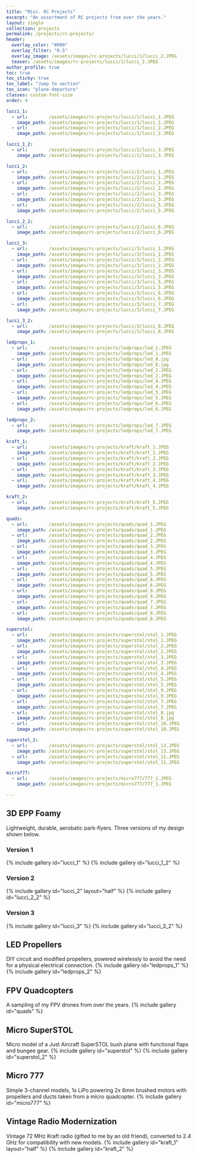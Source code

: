 ```yaml
---
title: "Misc. RC Projects"
excerpt: "An assortment of RC projects from over the years."
layout: single
collection: projects
permalink: /projects/rc-projects/
header:
  overlay_color: "#000"
  overlay_filter: "0.5"
  overlay_image: /assets/images/rc-projects/lucci/1/lucci_2.JPEG
  teaser: /assets/images/rc-projects/lucci/1/lucci_2.JPEG
author_profile: true
toc: true
toc_sticky: true
toc_label: "Jump to section"
toc_icon: "plane-departure"
classes: custom-font-size
order: 4

lucci_1:
  - url:        /assets/images/rc-projects/lucci/1/lucci_1.JPEG
    image_path: /assets/images/rc-projects/lucci/1/lucci_1.JPEG
  - url:        /assets/images/rc-projects/lucci/1/lucci_2.JPEG
    image_path: /assets/images/rc-projects/lucci/1/lucci_2.JPEG

lucci_1_2:
  - url:        /assets/images/rc-projects/lucci/1/lucci_3.JPEG
    image_path: /assets/images/rc-projects/lucci/1/lucci_3.JPEG

lucci_2:
  - url:        /assets/images/rc-projects/lucci/2/lucci_1.JPEG
    image_path: /assets/images/rc-projects/lucci/2/lucci_1.JPEG
  - url:        /assets/images/rc-projects/lucci/2/lucci_2.JPEG
    image_path: /assets/images/rc-projects/lucci/2/lucci_2.JPEG
  - url:        /assets/images/rc-projects/lucci/2/lucci_3.JPEG
    image_path: /assets/images/rc-projects/lucci/2/lucci_3.JPEG
  - url:        /assets/images/rc-projects/lucci/2/lucci_5.JPEG
    image_path: /assets/images/rc-projects/lucci/2/lucci_5.JPEG

lucci_2_2:
  - url:        /assets/images/rc-projects/lucci/2/lucci_6.JPEG
    image_path: /assets/images/rc-projects/lucci/2/lucci_6.JPEG

lucci_3:
  - url:        /assets/images/rc-projects/lucci/3/lucci_1.JPEG
    image_path: /assets/images/rc-projects/lucci/3/lucci_1.JPEG
  - url:        /assets/images/rc-projects/lucci/3/lucci_2.JPEG
    image_path: /assets/images/rc-projects/lucci/3/lucci_2.JPEG
  - url:        /assets/images/rc-projects/lucci/3/lucci_3.JPEG
    image_path: /assets/images/rc-projects/lucci/3/lucci_3.JPEG
  - url:        /assets/images/rc-projects/lucci/3/lucci_5.JPEG
    image_path: /assets/images/rc-projects/lucci/3/lucci_5.JPEG
  - url:        /assets/images/rc-projects/lucci/3/lucci_6.JPEG
    image_path: /assets/images/rc-projects/lucci/3/lucci_6.JPEG
  - url:        /assets/images/rc-projects/lucci/3/lucci_7.JPEG
    image_path: /assets/images/rc-projects/lucci/3/lucci_7.JPEG

lucci_3_2:
  - url:        /assets/images/rc-projects/lucci/3/lucci_8.JPEG
    image_path: /assets/images/rc-projects/lucci/3/lucci_8.JPEG

ledprops_1:
  - url:        /assets/images/rc-projects/ledprops/led_1.JPEG
    image_path: /assets/images/rc-projects/ledprops/led_1.JPEG
  - url:        /assets/images/rc-projects/ledprops/led_8.jpg
    image_path: /assets/images/rc-projects/ledprops/led_8.jpg
  - url:        /assets/images/rc-projects/ledprops/led_2.JPEG
    image_path: /assets/images/rc-projects/ledprops/led_2.JPEG
  - url:        /assets/images/rc-projects/ledprops/led_4.JPEG
    image_path: /assets/images/rc-projects/ledprops/led_4.JPEG
  - url:        /assets/images/rc-projects/ledprops/led_5.JPEG
    image_path: /assets/images/rc-projects/ledprops/led_5.JPEG
  - url:        /assets/images/rc-projects/ledprops/led_6.JPEG
    image_path: /assets/images/rc-projects/ledprops/led_6.JPEG

ledprops_2:
  - url:        /assets/images/rc-projects/ledprops/led_7.JPEG
    image_path: /assets/images/rc-projects/ledprops/led_7.JPEG

kraft_1:
  - url:        /assets/images/rc-projects/kraft/kraft_1.JPEG
    image_path: /assets/images/rc-projects/kraft/kraft_1.JPEG
  - url:        /assets/images/rc-projects/kraft/kraft_2.JPEG
    image_path: /assets/images/rc-projects/kraft/kraft_2.JPEG
  - url:        /assets/images/rc-projects/kraft/kraft_3.JPEG
    image_path: /assets/images/rc-projects/kraft/kraft_3.JPEG
  - url:        /assets/images/rc-projects/kraft/kraft_4.JPEG
    image_path: /assets/images/rc-projects/kraft/kraft_4.JPEG

kraft_2:
  - url:        /assets/images/rc-projects/kraft/kraft_5.JPEG
    image_path: /assets/images/rc-projects/kraft/kraft_5.JPEG

quads:
  - url:        /assets/images/rc-projects/quads/quad_1.JPEG
    image_path: /assets/images/rc-projects/quads/quad_1.JPEG
  - url:        /assets/images/rc-projects/quads/quad_2.JPEG
    image_path: /assets/images/rc-projects/quads/quad_2.JPEG
  - url:        /assets/images/rc-projects/quads/quad_3.JPEG
    image_path: /assets/images/rc-projects/quads/quad_3.JPEG
  - url:        /assets/images/rc-projects/quads/quad_4.JPEG
    image_path: /assets/images/rc-projects/quads/quad_4.JPEG
  - url:        /assets/images/rc-projects/quads/quad_5.JPEG
    image_path: /assets/images/rc-projects/quads/quad_5.JPEG
  - url:        /assets/images/rc-projects/quads/quad_6.JPEG
    image_path: /assets/images/rc-projects/quads/quad_6.JPEG
  - url:        /assets/images/rc-projects/quads/quad_9.JPEG
    image_path: /assets/images/rc-projects/quads/quad_9.JPEG
  - url:        /assets/images/rc-projects/quads/quad_7.JPEG
    image_path: /assets/images/rc-projects/quads/quad_7.JPEG
  - url:        /assets/images/rc-projects/quads/quad_8.JPEG
    image_path: /assets/images/rc-projects/quads/quad_8.JPEG

superstol:
  - url:        /assets/images/rc-projects/superstol/stol_1.JPEG
    image_path: /assets/images/rc-projects/superstol/stol_1.JPEG
  - url:        /assets/images/rc-projects/superstol/stol_2.JPEG
    image_path: /assets/images/rc-projects/superstol/stol_2.JPEG
  - url:        /assets/images/rc-projects/superstol/stol_3.JPEG
    image_path: /assets/images/rc-projects/superstol/stol_3.JPEG
  - url:        /assets/images/rc-projects/superstol/stol_4.JPEG
    image_path: /assets/images/rc-projects/superstol/stol_4.JPEG
  - url:        /assets/images/rc-projects/superstol/stol_5.JPEG
    image_path: /assets/images/rc-projects/superstol/stol_5.JPEG
  - url:        /assets/images/rc-projects/superstol/stol_9.JPEG
    image_path: /assets/images/rc-projects/superstol/stol_9.JPEG
  - url:        /assets/images/rc-projects/superstol/stol_7.JPEG
    image_path: /assets/images/rc-projects/superstol/stol_7.JPEG
  - url:        /assets/images/rc-projects/superstol/stol_8.jpg
    image_path: /assets/images/rc-projects/superstol/stol_8.jpg
  - url:        /assets/images/rc-projects/superstol/stol_10.JPEG
    image_path: /assets/images/rc-projects/superstol/stol_10.JPEG

superstol_2:
  - url:        /assets/images/rc-projects/superstol/stol_13.JPEG
    image_path: /assets/images/rc-projects/superstol/stol_13.JPEG
  - url:        /assets/images/rc-projects/superstol/stol_11.JPEG
    image_path: /assets/images/rc-projects/superstol/stol_11.JPEG

micro777:
  - url:        /assets/images/rc-projects/micro777/777_1.JPEG
    image_path: /assets/images/rc-projects/micro777/777_1.JPEG

---
```


## 3D EPP Foamy
Lightweight, durable, aerobatic park-flyers. Three versions of my design shown below.
### Version 1
{% include gallery id="lucci_1" %}
{% include gallery id="lucci_1_2" %}

### Version 2
{% include gallery id="lucci_2" layout="half" %}
{% include gallery id="lucci_2_2" %}

### Version 3
{% include gallery id="lucci_3" %}
{% include gallery id="lucci_3_2" %}

## LED Propellers
DIY circuit and modified propellers, powered wirelessly to avoid the need for a physical electrical connection.
{% include gallery id="ledprops_1" %}
{% include gallery id="ledprops_2" %}

## FPV Quadcopters
A sampling of my FPV drones from over the years.
{% include gallery id="quads" %}

## Micro SuperSTOL
Micro model of a Just Aircraft SuperSTOL bush plane with functional flaps and bungee gear.
{% include gallery id="superstol" %}
{% include gallery id="superstol_2" %}

## Micro 777
Simple 3-channel models, 1s LiPo powering 2x 6mm brushed motors with propellers and ducts taken from a micro quadcopter. 
{% include gallery id="micro777" %}

## Vintage Radio Modernization
Vintage 72 MHz Kraft radio (gifted to me by an old friend), converted to 2.4 GHz for compatibility with new models.
{% include gallery id="kraft_1" layout="half" %}
{% include gallery id="kraft_2" %}